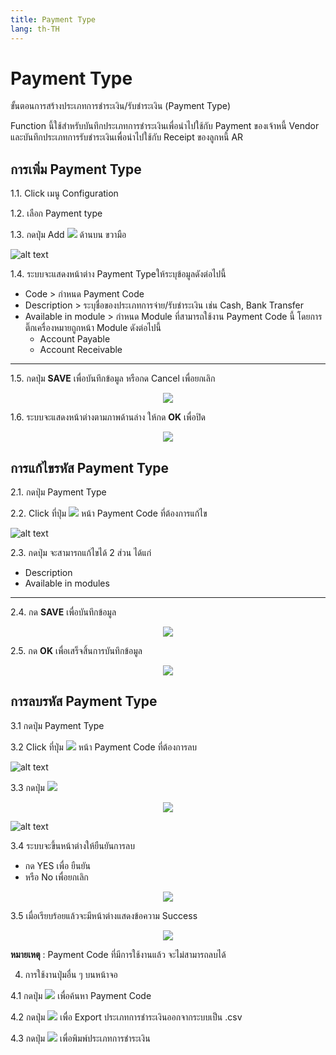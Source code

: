 ```yaml
---
title: Payment Type
lang: th-TH
---
```


# Payment Type

ขั้นตอนการสร้างประเภทการชำระเงิน/รับชำระเงิน (Payment Type)

Function นี้ใช้สำหรับบันทึกประเภทการชำระเงินเพื่อนำไปใช้กับ Payment ของเจ้าหนี้ Vendor และบันทึกประเภทการรับชำระเงินเพื่อนำไปใช้กับ Receipt ของลูกหนี้ AR

## การเพิ่ม Payment Type

1.1. Click เมนู Configuration

1.2. เลือก Payment type

1.3. กดปุ่ม Add <img src="../public/add_icon.png" style="display: inline-block;" /> ด้านบน ขวามือ

![alt text](image-40.png)

1.4. ระบบจะแสดงหน้าต่าง Payment Typeให้ระบุข้อมูลดังต่อไปนี้

- Code > กำหนด Payment Code
- Description > ระบุชื่อของประเภทการจ่าย/รับชำระเงิน เช่น Cash, Bank Transfer
- Available in module > กำหนด Module ที่สามารถใช้งาน Payment Code นี้
  โดยการติ๊กเครื่องหมายถูกหน้า Module ดังต่อไปนี้
  - Account Payable
  - Account Receivable

---

1.5. กดปุ่ม **<span class="btn">SAVE</span>** เพื่อบันทึกข้อมูล หรือกด Cancel เพื่อยกเลิก

<p align="center">
    <img src="./image-41.png"  />
</p>

1.6. ระบบจะแสดงหน้าต่างตามภาพด้านล่าง ให้กด **<span class="btn">OK</span>** เพื่อปิด

<p align="center">
    <img src="./image-18.png"  />
</p>

## การแก้ไขรหัส Payment Type

2.1. กดปุ่ม Payment Type

2.2. Click ที่ปุ่ม <img src="./visibility.png" style="display: inline-block;" /> หน้า Payment Code ที่ต้องการแก้ไข

![alt text](image-42.png)

2.3. กดปุ่ม จะสามารถแก้ไขได้ 2 ส่วน ได้แก่

- Description
- Available in modules

---

2.4. กด **<span class="btn">SAVE</span>** เพื่อบันทึกข้อมูล

<p align="center">
    <img src="./image-43.png"  />
</p>

2.5. กด **<span class="btn">OK</span>** เพื่อเสร็จสิ้นการบันทึกข้อมูล

<p align="center">
    <img src="./image-18.png"  />
</p>

## การลบรหัส Payment Type

3.1 กดปุ่ม Payment Type

3.2 Click ที่ปุ่ม <img src="./visibility.png" style="display: inline-block;" /> หน้า Payment Code ที่ต้องการลบ

![alt text](image-44.png)

3.3 กดปุ่ม <img src="../public/del_icon.png" style="display: inline-block;" />

<p align="center">
    <img src="./image-45.png"  />
</p>

![alt text](image-45.png)

3.4 ระบบจะขึ้นหน้าต่างให้ยืนยันการลบ

- กด YES เพื่อ ยืนยัน
- หรือ No เพื่อยกเลิก

<p align="center">
    <img src="./image-23.png"  />
</p>

3.5 เมื่อเรียบร้อยแล้วจะมีหน้าต่างแสดงข้อความ Success

<p align="center">
    <img src="./image-18.png"  />
</p>

**หมายเหตุ** : Payment Code ที่มีการใช้งานแล้ว จะไม่สามารถลบได้

4. การใช้งานปุ่มอื่น ๆ บนหน้าจอ

4.1 กดปุ่ม <img src="../public/search_icon.svg" style="display: inline-block;" /> เพื่อค้นหา Payment Code

4.2 กดปุ่ม <img src="../public/cloud_download_icon.svg" style="display: inline-block;" /> เพื่อ Export ประเภทการชำระเงินออกจากระบบเป็น .csv

4.3 กดปุ่ม <img src="../public/print_icon.svg" style="display: inline-block;" /> เพื่อพิมพ์ประเภทการชำระเงิน
